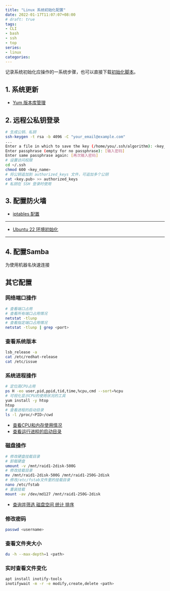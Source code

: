 ```yaml
---
title: "Linux 系统初始化配置"
date: 2022-01-17T11:07:07+08:00
# draft: true
tags: 
- CLI
- bash
- ssh
- top
series:
- linux
categories:
---
```


记录系统初始化应操作的一系统步骤，也可以直接下载[初始化脚本](https://gist.github.com/Cuile/dfb148517568e6086029ea6b7595810d)。
<script src="https://gist.github.com/Cuile/dfb148517568e6086029ea6b7595810d.js"></script>

## 1. 系统更新
- [Yum 版本库管理](../repo_manual/#更新)

## 2. 远程公私钥登录
```bash
# 生成公钥、私钥
ssh-keygen -t rsa -b 4096 -C "your_email@example.com"
...
Enter a file in which to save the key (/home/you/.ssh/algorithm): <key_name>
Enter passphrase (empty for no passphrase): [输入密码]
Enter same passphrase again: [再次输入密码]
# 设置访问权限
cd ~/.ssh
chmod 600 <key_name>
# 将公钥追加到 authorized_keys 文件，可追加多个公钥
cat <key.pub> >> authorized_keys
# 私钥在 SSH 登录时使用
```

## 3. 配置防火墙
- [iptables 配置](../iptables_manual/)
---
- [Ubuntu 22 环境初始化](https://blog.hellowood.dev/posts/ubuntu-22-%E7%8E%AF%E5%A2%83%E5%88%9D%E5%A7%8B%E5%8C%96/#%E4%BF%AE%E6%94%B9-apt-%E6%BA%90)
---

## 4. 配置Samba
为使用机器名快速连接

## 其它配置

### 网络端口操作
```bash
# 查看端口占用
# 查看所有端口占用情况
netstat -tlunp
# 查看指定端口占用情况
netstat -tlunp | grep <port>
```

### 查看系统版本
```bash
lsb_release -a
cat /etc/redhat-release
cat /etc/issue
```

### 系统进程操作
```bash
# 定位高CPU占用
ps H -eo user,pid,ppid,tid,time,%cpu,cmd --sort=%cpu
# 可视化显示CPU的使用状况的工具
yum install -y htop
htop
# 查看进程的启动目录
ls -l /proc/<PID>/cwd
```
- [查看CPU和内存使用情况](https://www.cnblogs.com/xd502djj/archive/2011/03/01/1968041.html)
- [查看运行进程的启动目录](https://blog.csdn.net/CHEndorid/article/details/105775330)

### 磁盘操作
```bash
# 修改硬盘挂载目录
# 卸载硬盘
umount -v /mnt/raid1-2disk-500G
# 修改挂载目录
mv /mnt/raid1-2disk-500G /mnt/raid1-250G-2disk
# 修改/etc/fstab文件里的挂载目录
nano /etc/fstab
# 重装挂载
mount -av /dev/md127 /mnt/raid1-250G-2disk
```
- [查询并筛选 磁盘空间 统计 排序](https://blog.csdn.net/u013030100/article/details/79564378)

### 修改密码
```bash
passwd <username>
```

### 查看文件夹大小
```bash
du -h --max-depth=1 <path>
```

### 实时查看文件变化
```bash
apt install inotify-tools
inotifywait -m -r -e modify,create,delete <path>
```
